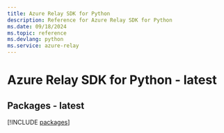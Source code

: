 ```yaml
---
title: Azure Relay SDK for Python
description: Reference for Azure Relay SDK for Python
ms.date: 09/18/2024
ms.topic: reference
ms.devlang: python
ms.service: azure-relay
---
```

# Azure Relay SDK for Python - latest
## Packages - latest
[!INCLUDE [packages](relay-index.md)]